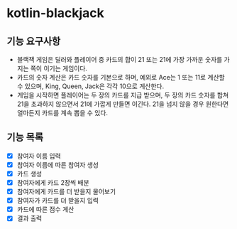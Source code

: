 # kotlin-blackjack

## 기능 요구사항
- 블랙잭 게임은 딜러와 플레이어 중 카드의 합이 21 또는 21에 가장 가까운 숫자를 가지는 쪽이 이기는 게임이다.
- 카드의 숫자 계산은 카드 숫자를 기본으로 하며, 예외로 Ace는 1 또는 11로 계산할 수 있으며, King, Queen, Jack은 각각 10으로 계산한다.
- 게임을 시작하면 플레이어는 두 장의 카드를 지급 받으며, 두 장의 카드 숫자를 합쳐 21을 초과하지 않으면서 21에 가깝게 만들면 이긴다. 21을 넘지 않을 경우 원한다면 얼마든지 카드를 계속 뽑을 수 있다.

## 기능 목록
- [x] 참여자 이름 입력
- [x] 참여자 이름에 따른 참여자 생성
- [x] 카드 생성
- [x] 참여자에게 카드 2장씩 배분
- [x] 참여자에게 카드를 더 받을지 물어보기
- [x] 참여자가 카드를 더 받을지 입력
- [x] 카드에 따른 점수 계산
- [x] 결과 출력